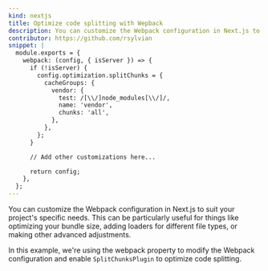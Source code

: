 ```yaml
---
kind: nextjs
title: Optimize code splitting with Wepback
description: You can customize the Webpack configuration in Next.js to optimize your bundle size or making other advanced adjustments.
contributor: https://github.com/rsylvian
snippet: |
  module.exports = {
    webpack: (config, { isServer }) => {
      if (!isServer) {
        config.optimization.splitChunks = {
          cacheGroups: {
            vendor: {
              test: /[\\/]node_modules[\\/]/,
              name: 'vendor',
              chunks: 'all',
            },
          },
        };
      }

      // Add other customizations here...

      return config;
    },
  };
---
```


You can customize the Webpack configuration in Next.js to suit your project's specific needs. This can be particularly useful for things like optimizing your bundle size, adding loaders for different file types, or making other advanced adjustments.

In this example, we're using the webpack property to modify the Webpack configuration and enable `SplitChunksPlugin` to optimize code splitting.
